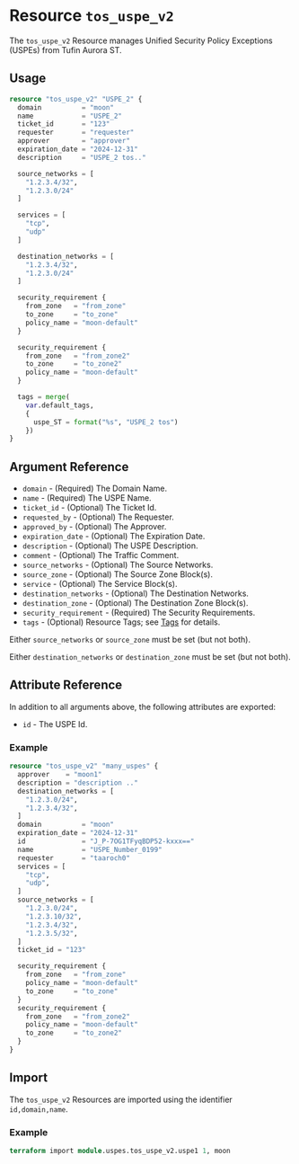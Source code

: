 # Resource `tos_uspe_v2`

The `tos_uspe_v2` Resource manages Unified Security Policy Exceptions (USPEs) from Tufin Aurora ST.

## Usage

```terraform
resource "tos_uspe_v2" "USPE_2" {
  domain          = "moon"
  name            = "USPE_2"
  ticket_id       = "123"
  requester       = "requester"
  approver        = "approver"
  expiration_date = "2024-12-31"
  description     = "USPE_2 tos.."

  source_networks = [
    "1.2.3.4/32",
    "1.2.3.0/24"
  ]

  services = [
    "tcp",
    "udp"
  ]

  destination_networks = [
    "1.2.3.4/32",
    "1.2.3.0/24"
  ]

  security_requirement {
    from_zone   = "from_zone"
    to_zone     = "to_zone"
    policy_name = "moon-default"
  }

  security_requirement {
    from_zone   = "from_zone2"
    to_zone     = "to_zone2"
    policy_name = "moon-default"
  }

  tags = merge(
    var.default_tags,
    {
      uspe_ST = format("%s", "USPE_2 tos")
    })
}
```

## Argument Reference

* `domain` - (Required) The Domain Name.
* `name` - (Required) The USPE Name.
* `ticket_id` - (Optional) The Ticket Id.
* `requested_by` - (Optional) The Requester.
* `approved_by` - (Optional) The Approver.
* `expiration_date` - (Optional) The Expiration Date.
* `description` - (Optional) The USPE Description.
* `comment` - (Optional) The Traffic Comment.
* `source_networks` - (Optional) The Source Networks.
* `source_zone` - (Optional) The Source Zone Block(s).
* `service` - (Optional) The Service Block(s).
* `destination_networks` - (Optional) The Destination Networks.
* `destination_zone` - (Optional) The Destination Zone Block(s).
* `security_requirement` - (Required) The Security Requirements.
* `tags` - (Optional) Resource Tags; see [Tags](../guides/121_tags.md) for details.

Either `source_networks` or `source_zone` must be set (but not both).

Either `destination_networks` or `destination_zone` must be set (but not both).

## Attribute Reference

In addition to all arguments above, the following attributes are exported:

* `id` - The USPE Id.

### Example

```terraform
resource "tos_uspe_v2" "many_uspes" {
  approver    = "moon1"
  description = "description .."
  destination_networks = [
    "1.2.3.0/24",
    "1.2.3.4/32",
  ]
  domain          = "moon"
  expiration_date = "2024-12-31"
  id              = "J_P-7OG1TFyqBDP52-kxxx=="
  name            = "USPE_Number_0199"
  requester       = "taaroch0"
  services = [
    "tcp",
    "udp",
  ]
  source_networks = [
    "1.2.3.0/24",
    "1.2.3.10/32",
    "1.2.3.4/32",
    "1.2.3.5/32",
  ]
  ticket_id = "123"

  security_requirement {
    from_zone   = "from_zone"
    policy_name = "moon-default"
    to_zone     = "to_zone"
  }
  security_requirement {
    from_zone   = "from_zone2"
    policy_name = "moon-default"
    to_zone     = "to_zone2"
  }
}
```

## Import

The `tos_uspe_v2` Resources are imported using the identifier `id,domain,name`.

### Example

```terraform
terraform import module.uspes.tos_uspe_v2.uspe1 1, moon
```
